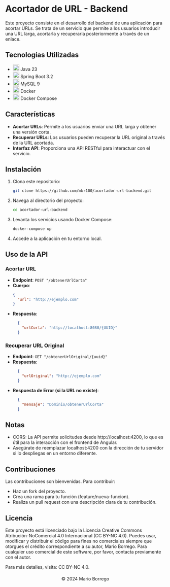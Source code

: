# Acortador de URL - Backend

Este proyecto consiste en el desarrollo del backend de una aplicación para acortar URLs. Se trata de un servicio que permite a los usuarios introducir una URL
larga, acortarla y recuperarla posteriormente a través de un enlace.

## Tecnologías Utilizadas

- <img src="https://cdn.jsdelivr.net/gh/devicons/devicon/icons/java/java-original.svg" alt="Java logo" width="20" height="20"/> Java 23
- <img src="https://cdn.jsdelivr.net/gh/devicons/devicon/icons/spring/spring-original.svg" alt="Spring Boot logo" width="20" height="20"/> Spring Boot 3.2
- <img src="https://cdn.jsdelivr.net/gh/devicons/devicon/icons/mysql/mysql-original.svg" alt="MySQL logo" width="20" height="20"/> MySQL 9
- <img src="https://cdn.jsdelivr.net/gh/devicons/devicon/icons/docker/docker-original.svg" alt="Docker logo" width="20" height="20"/> Docker
- <img src="https://cdn.jsdelivr.net/gh/devicons/devicon/icons/docker/docker-plain.svg" alt="Docker Compose logo" width="20" height="20"/> Docker Compose

## Características

- **Acortar URLs**: Permite a los usuarios enviar una URL larga y obtener una versión corta.
- **Recuperar URLs**: Los usuarios pueden recuperar la URL original a través de la URL acortada.
- **Interfaz API**: Proporciona una API RESTful para interactuar con el servicio.

## Instalación

1. Clona este repositorio:
   ```bash
   git clone https://github.com/mbr100/acortador-url-backend.git

2. Navega al directorio del proyecto:
    ```bash
    cd acortador-url-backend
    ```
3. Levanta los servicios usando Docker Compose:
    ```bash
    docker-compose up
    ```
4. Accede a la aplicación en tu entorno local.

## Uso de la API

### Acortar URL

- **Endpoint**: `POST "/obtenerUrlCorta"`
- **Cuerpo**:
  ```json
  {
    "url": "http://ejemplo.com"
  }
- **Respuesta**:
    ```json
      {
        "urlCorta": "http://localhost:8080/{UUID}"
      }

### Recuperar URL Original

- **Endpoint**: `GET "/obtenerUrlOriginal/{uuid}"`
- **Respuesta**:
    ```json
      {
        "urlOriginal": "http://ejemplo.com"
      }
- **Respuesta de Error (si la URL no existe)**:
    ```json
      {
        "mensaje": "Dominio/obtenerUrlCorta"
      }

## Notas

- CORS: La API permite solicitudes desde http://localhost:4200, lo que es útil para la interacción con el frontend de Angular.
- Asegúrate de reemplazar localhost:4200 con la dirección de tu servidor si lo despliegas en un entorno diferente.

## Contribuciones

Las contribuciones son bienvenidas. Para contribuir:

- Haz un fork del proyecto.
- Crea una rama para tu función (feature/nueva-funcion).
- Realiza un pull request con una descripción clara de tu contribución.

## Licencia

Este proyecto está licenciado bajo la Licencia Creative Commons Atribución-NoComercial 4.0 Internacional (CC BY-NC 4.0). Puedes usar, modificar y distribuir el
código para fines no comerciales siempre que otorgues el crédito correspondiente a su autor, Mario Borrego. Para cualquier uso comercial de este software, por
favor, contacta previamente con el autor.

Para más detalles, visita: CC BY-NC 4.0.

<div style="margin-top: 20px;">
    <div class="footer" style="text-align: center;">
        &copy; 2024 Mario Borrego
    </div>
</div>
